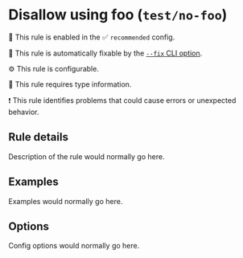 # Disallow using foo (`test/no-foo`)

💼 This rule is enabled in the ✅ `recommended` config.

🔧 This rule is automatically fixable by the [`--fix` CLI option](https://eslint.org/docs/latest/user-guide/command-line-interface#--fix).

⚙️ This rule is configurable.

💭 This rule requires type information.

❗ This rule identifies problems that could cause errors or unexpected behavior.

<!-- end auto-generated rule header -->

## Rule details

Description of the rule would normally go here.

## Examples

Examples would normally go here.

## Options

Config options would normally go here.
